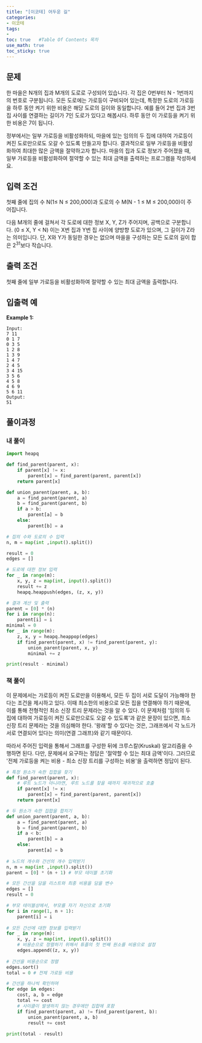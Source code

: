 ```yaml
---
title: "[이코테] 어두운 길"
categories: 
- 이코테
tags:
- 
toc: true   #Table Of Contents 목차 
use_math: true
toc_sticky: true
---
```


## 문제

한 마을은 N개의 집과 M개의 도로로 구성되어 있습니다. 각 집은 0번부터 N - 1번까지의 번호로 구분됩니다. 모든 도로에는 가로등이 구비되어 있는데, 특정한 도로의 가로등을 하루 동안 켜기 위한 비용은 해당 도로의 길이와 동일합니다. 예를 들어 2번 집과 3번 집 사이를 연결하는 길이가 7인 도로가 있다고 해봅시다. 하루 동안 이 가로등을 켜기 위한 비용은 7이 됩니다.

정부에서는 일부 가로등을 비활성화하되, 마을에 있는 임의의 두 집에 대하여 가로등이 켜진 도로만으로도 오갈 수 있도록 만들고자 합니다. 결과적으로 일부 가로등을 비활성화하여 최대한 많은 금액을 절약하고자 합니다. 마을의 집과 도로 정보가 주어졌을 때, 일부 가로등을 비활성화하여 절약할 수 있는 최대 금액을 출력하는 프로그램을 작성하세요.

## 입력 조건

첫째 줄에 집의 수 N(1$\leq$ N $\leq$ 200,000)과 도로의 수 M(N - 1 $\leq$ M $\leq$ 200,000)이 주어집니다.

다음 M개의 줄에 걸쳐서 각 도로에 대한 정보 X, Y, Z가 주어지며, 공백으로 구분합니다. (0 $\leq$ X, Y < N) 이는 X번 집과 Y번 집 사이에 양방향 도로가 있으며, 그 길이가 Z라는 의미입니다. 단, X와 Y가 동일한 경우는 없으며 마을을 구성하는 모든 도로의 길이 합은 $2^{31}$보다 작습니다.

## 출력 조건

첫째 줄에 일부 가로등을 비활성화하여 절약할 수 있는 최대 금액을 출력합니다.

## 입출력 예

**Example 1:**

```
Input: 
7 11
0 1 7
0 3 5
1 2 8
1 3 9
1 4 7
2 4 5
3 4 15
3 5 6
4 5 8
4 6 9
5 6 11
Output: 
51
```

## 풀이과정

### 내 풀이

```python
import heapq

def find_parent(parent, x):
    if parent[x] != x:
        parent[x] = find_parent(parent, parent[x])
    return parent[x]

def union_parent(parent, a, b):
    a = find_parent(parent, a)
    b = find_parent(parent, b)
    if a > b:
        parent[a] = b
    else:
        parent[b] = a

# 집의 수와 도로의 수 입력
n, m = map(int ,input().split())

result = 0
edges = []

# 도로에 대한 정보 입력
for _ in range(m):
    x, y, z = map(int, input().split())
    result += z
    heapq.heappush(edges, (z, x, y))

# 결과 계산 및 출력   
parent = [0] * (n)
for i in range(n):
    parent[i] = i   
minimal = 0
for _ in range(m):
    z, x, y = heapq.heappop(edges)
    if find_parent(parent, x) != find_parent(parent, y):
        union_parent(parent, x, y)
        minimal += z

print(result - minimal)
```



### 책 풀이

이 문제에서는 가로등이 켜진 도로만을 이용해서, 모든 두 집이 서로 도달이 가능해야 한다는 조건을 제시하고 있다. 이때 최소한의 비용으로 모든 집을 연결해야 하기 때문에, 이를 통해 전형적인 최소 신장 트리 문제라는 것을 알 수 있다. 이 문제처럼 '임의의 두 집에 대하여 가로등이 켜진 도로만으로도 오갈 수 있도록'과 같은 문장이 있으면, 최소 신장 트리 문제라는 것을 의심해야 한다. '왕래'할 수 있다는 것은, 그래프에서 각 노드가 서로 연결되어 있다는 의미(연결 그래프)와 같기 때문이다.

따라서 주어진 입력을 통해서 그래프를 구성한 뒤에 크루스칼(Kruskal) 알고리즘을 수행하면 된다. 다만, 문제에서 요구하는 정답은 '절약할 수 있는 최대 금액'이다. 그러므로 '전체 가로등을 켜는 비용 - 최소 신장 트리를 구성하는 비용'을 출력하면 정답이 된다.

```python
# 특정 원소가 속한 집합을 찾기
def find_parent(parent, x):
    # 루트 노드가 아니라면, 루트 노드를 찾을 때까지 재귀적으로 호출
    if parent[x] != x:
        parent[x] = find_parent(parent, parent[x])
    return parent[x]

# 두 원소가 속한 집합을 합치기
def union_parent(parent, a, b):
    a = find_parent(parent, a)
    b = find_parent(parent, b)
    if a < b:
        parent[b] = a
    else:
        parent[a] = b
        
# 노드의 개수와 간선의 개수 입력받기
n, m = map(int ,input().split())
parent = [0] * (n + 1) # 부모 테이블 초기화

# 모든 간선을 담을 리스트와 최종 비용을 담을 변수
edges = []
result = 0

# 부모 테이블상에서, 부모를 자기 자신으로 초기화
for i in range(1, n + 1):
    parent[i] = i
    
# 모든 간선에 대한 정보를 입력받기
for _ in range(m):
    x, y, z = map(int, input().split())
    # 비용순으로 정렬하기 위해서 튜플의 첫 번째 원소를 비용으로 설정
    edges.append((z, x, y))
    
# 간선을 비용순으로 정렬
edges.sort()
total = 0 # 전체 가로등 비용

# 간선을 하나씩 확인하며
for edge in edges:
    cost, a, b = edge
    total += cost
    # 사이클이 발생하지 않는 경우에만 집합에 포함
    if find_parent(parent, a) != find_parent(parent, b):
        union_parent(parent, a, b)
        result += cost
        
print(total - result)
```





